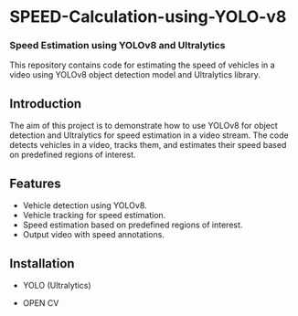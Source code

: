 # SPEED-Calculation-using-YOLO-v8

### Speed Estimation using YOLOv8 and Ultralytics

This repository contains code for estimating the speed of vehicles in a video using YOLOv8 object detection model and Ultralytics library.

## Introduction

The aim of this project is to demonstrate how to use YOLOv8 for object detection and Ultralytics for speed estimation in a video stream.
The code detects vehicles in a video, tracks them, and estimates their speed based on predefined regions of interest.


## Features

- Vehicle detection using YOLOv8.
- Vehicle tracking for speed estimation.
- Speed estimation based on predefined regions of interest.
- Output video with speed annotations.

## Installation
 - YOLO (Ultralytics)
 
 - OPEN CV
